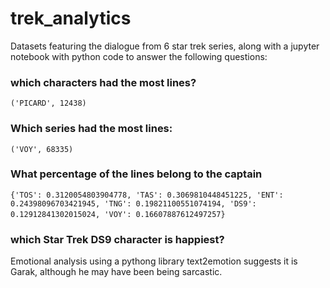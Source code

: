 # trek_analytics
Datasets featuring the dialogue from 6 star trek series, along with a jupyter notebook with python code to answer the following questions:

### which characters had the most lines?

`('PICARD', 12438)`

### Which series had the most lines:

`('VOY', 68335)`


### What percentage of the lines belong to the captain
`{'TOS': 0.3120054803904778,
 'TAS': 0.3069810448451225,
 'ENT': 0.24398096703421945,
 'TNG': 0.19821100551074194,
'DS9': 0.12912841302015024,
'VOY': 0.16607887612497257}`
 
### which Star Trek DS9 character is happiest?
 Emotional analysis using a pythong library text2emotion suggests it is Garak, although he may have been being sarcastic.
